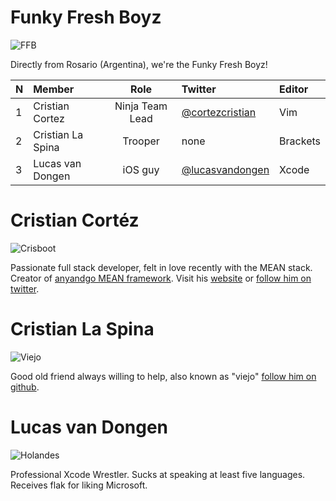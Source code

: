 Funky Fresh Boyz
====================

![FFB](http://moviesmedia.ign.com/movies/image/article/784/784153/kios-jamie1_1177708841.jpg)

Directly from Rosario (Argentina), we're the Funky Fresh Boyz!

| N     | Member            | Role            | Twitter                                               | Editor   |
| :---- | :----             | :----:          | :----                                                 | :----    |
| 1     | Cristian Cortez   | Ninja Team Lead | [@cortezcristian](https://twitter.com/cortezcristian) | Vim      |
| 2     | Cristian La Spina | Trooper         | none                                                  | Brackets |
| 3     | Lucas van Dongen  | iOS guy         | [@lucasvandongen](https://twitter.com/lucasvandongen) | Xcode    |


# Cristian Cortéz

![Crisboot](http://cortezcristian.com/images/fpo-carousel-imge-4.jpg)

Passionate full stack developer, felt in love recently with the MEAN stack. Creator of [anyandgo MEAN framework](https://github.com/cortezcristian/anyandgo). Visit his [website](http://cortezcristian.com/) or [follow him on twitter](https://twitter.com/cortezcristian).

# Cristian La Spina

![Viejo](https://imagizer.imageshack.us/v2/800x320q90/673/BiKy62.jpg)

Good old friend always willing to help, also known as "viejo" [follow him on github](https://github.com/viehot/).


# Lucas van Dongen

![Holandes](http://imagizer.imageshack.us/a/img633/6561/a6ZquR.png)

Professional Xcode Wrestler. Sucks at speaking at least five languages. Receives flak for liking Microsoft.
